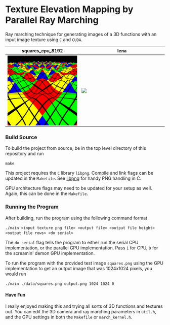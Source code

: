 # Texture Elevation Mapping by Parallel Ray Marching

Ray marching technique for generating images of a 3D functions with an input image texture using `C` and `CUDA`.

squares_cpu_8192           | lena
:-------------------------:|:-------------------------:
<img src='./data/squares_cpu_8192.png' align="left" width=256> | <img src='./data/lena.png' align="right" width=256>

### Build Source
To build the project from source, be in the top level directory of this repository and run
```
make
```
This project requires the `C` library `libpng`. Compile and link flags can be updated in the `Makefile`. See [libpng](http://www.libpng.org/pub/png/libpng.html) for handy PNG handling in C.

GPU architecture flags may need to be updated for your setup as well. Again, this can be done in the `Makefile`.

### Running the Program
After building, run the program using the following command format
```
./main <input texture png file> <output file> <output file height> <output file rows> <do serial>
```
The `do serial` flag tells the program to either run the serial CPU implementation, or the parallel GPU implementation. Pass `1` for CPU, `0` for the screamin' demon GPU implementation.  

To run the program with the provided test image `squares.png` using the GPU implementation to get an output image that was 1024x1024 pixels, you would run

```
./main ./data/squares.png output.png 1024 1024 0
```

#### Have Fun

I really enjoyed making this and trying all sorts of 3D functions and textures out. You can edit the 3D camera and ray marching parameters in `util.h`, and the GPU settings in both the `Makefile` or `march_kernel.h`.
